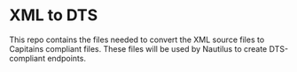# XML to DTS

This repo contains the files needed to convert the XML source files to Capitains compliant files. These files will be used by Nautilus to create DTS-compliant endpoints.
